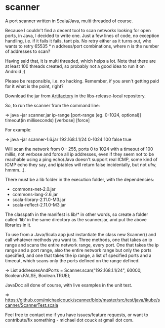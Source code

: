 scanner
=======

A port scanner written in Scala/Java, multi threaded of course.

Because I couldn't find a decent tool to scan networks looking for open ports, in Java, I decided to write 
one. Just a few lines of code, no exception handling, i.e. if it fails it fails, tant pis. No retry either 
as it turns out, who wants to retry 65535 * n address/port combinations, where n is the number of addresses to scan?

Having said that, it is multi threaded, which helps a lot. Note that there are at least 100 threads created, so 
probably not a good idea to run it on Android ;)

Please be responsible, i.e. no hacking. Remember, if you aren't getting paid for it what is the point, right?

Download the jar from [Artifactory](http://ikube.be/artifactory) in the libs-release-local repository.

So, to run the scanner from the command line:

=> java -jar scanner.jar ip-range [port-range (eg. 0-1024, optional)] timeout(in milliseconds) [verbose] [force]

For example:

=> java -jar scanner-1.6.jar 192.168.1.1/24 0-1024 100 false true

Will scan the network from 0 - 255, ports 0 to 1024 with a timeout of 100 millis, not verbose and force all ip addresses, 
even if they seem not to be reachable using a ping echo(Java doesn't support real ICMP, some kind of ICMP echo they say, and 
iptables will return false incidentally, but not ufw, hmmm...).

There must be a lib folder in the execution folder, with the dependencies:

* commons-net-2.0.jar
* commons-lang-2.6.jar
* scala-library-2.11.0-M3.jar
* scala-reflect-2.11.0-M3.jar
 
The classpath in the manifest is lib/* in other words, so create a folder called 'lib' in the same directory 
as the scanner.jar, and put the above libraries in it. 

To use from a Java/Scala app just instantiate the class new Scanner() and call whatever methods you want to. Three 
methods, one that takes an ip range and scans the entire network range, every port. One that takes the ip range and a 
port range, also the entire network range but only the ports specified, and one that takes the ip range, a list of 
specified ports and a timeout, which scans only the ports defined on the range defined.

=> List<String> addressesAndPorts = Scanner.scan("192.168.1.1/24", 60000, Boolean.FALSE, Boolean.TRUE);

JavaDoc all done of course, with live examples in the unit test.

=> https://github.com/michaelcouck/scanner/blob/master/src/test/java/ikube/scanner/ScannerTest.scala

Feel free to contact me if you have issues/feature requests, or want to contribute/fix something - michael dot couck at gmail dot com.
